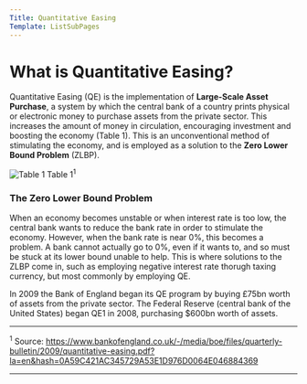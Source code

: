 ```yaml
---
Title: Quantitative Easing
Template: ListSubPages
---
```


# What is Quantitative Easing?

Quantitative Easing (QE) is the implementation of **Large-Scale Asset Purchase**, a system by which the central bank of a country prints physical or electronic money to purchase assets from the private sector. This increases the amount of money in circulation, encouraging investment and boosting the economy (Table 1). This is an unconventional method of stimulating the economy, and is employed as a solution to the **Zero Lower Bound Problem** (ZLBP).

![Table 1](http://db716.user.srcf.net/eim/media/calliope/table1.png)
Table 1$^1$

### The Zero Lower Bound Problem

When an economy becomes unstable or when interest rate is too low, the central bank wants to reduce the bank rate in order to stimulate the economy. However, when the bank rate is near 0%, this becomes a problem. A bank cannot actually go to 0%, even if it wants to, and so must be stuck at its lower bound unable to help. This is where solutions to the ZLBP come in, such as employing negative interest rate thorugh taxing currency, but most commonly by employing QE.

In 2009 the Bank of England began its QE program by buying £75bn worth of assets from the private sector. The Federal Reserve 
(central bank of the United States) began QE1 in 2008, purchasing $600bn worth of assets.

---
$^1$ Source: https://www.bankofengland.co.uk/-/media/boe/files/quarterly-bulletin/2009/quantitative-easing.pdf?la=en&hash=0A59C421AC345729A53E1D976D0064E046884369

---
